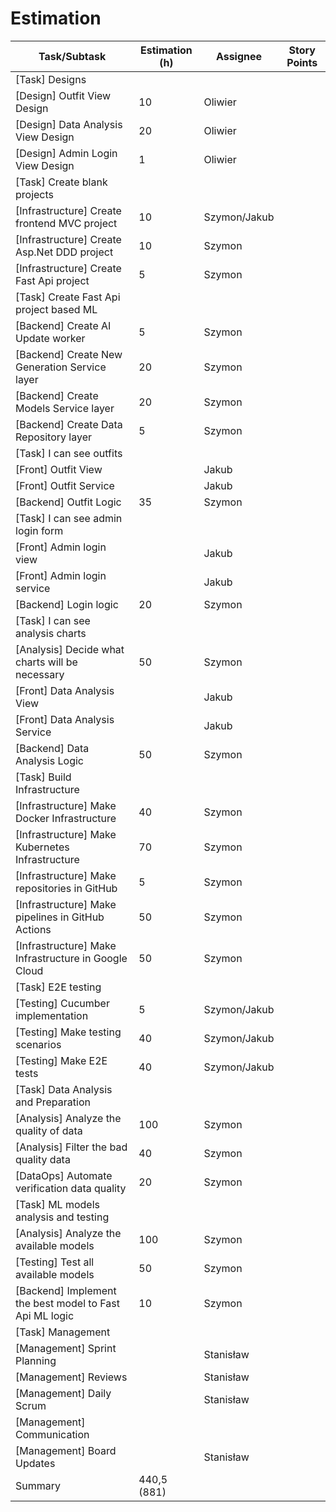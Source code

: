 # Estimation

| Task/Subtask                                            | Estimation (h) | Assignee     | Story Points |
|---------------------------------------------------------|----------------|--------------|--------------|
| [Task] Designs                                          |                |              |              |
| [Design] Outfit View Design                             | 10             | Oliwier      |              |
| [Design] Data Analysis View Design                      | 20             | Oliwier      |              |
| [Design] Admin Login View Design                        | 1              | Oliwier      |              |
| [Task] Create blank projects                            |                |              |              |
| [Infrastructure] Create frontend MVC project            | 10             | Szymon/Jakub |              |
| [Infrastructure] Create Asp.Net DDD project             | 10             | Szymon       |              |
| [Infrastructure] Create Fast Api project                | 5              | Szymon       |              |
| [Task] Create Fast Api project based ML                 |                |              |              |
| [Backend] Create AI Update worker                       | 5              | Szymon       |              |
| [Backend] Create New Generation Service layer           | 20             | Szymon       |              |
| [Backend] Create Models Service layer                   | 20             | Szymon       |              |
| [Backend] Create Data Repository layer                  | 5              | Szymon       |              |
| [Task] I can see outfits                                |                |              |              |
| [Front] Outfit View                                     |                | Jakub        |              |
| [Front] Outfit Service                                  |                | Jakub        |              |
| [Backend] Outfit Logic                                  | 35             | Szymon       |              |
| [Task] I can see admin login form                       |                |              |              |
| [Front] Admin login view                                |                | Jakub        |              |
| [Front] Admin login service                             |                | Jakub        |              |
| [Backend] Login logic                                   | 20             | Szymon       |              |
| [Task] I can see analysis charts                        |                |              |              |
| [Analysis] Decide what charts will be necessary         | 50             | Szymon       |              |
| [Front] Data Analysis View                              |                | Jakub        |              |
| [Front] Data Analysis Service                           |                | Jakub        |              |
| [Backend] Data Analysis Logic                           | 50             | Szymon       |              |
| [Task] Build Infrastructure                             |                |              |              |
| [Infrastructure] Make Docker Infrastructure             | 40             | Szymon       |              |
| [Infrastructure] Make Kubernetes Infrastructure         | 70             | Szymon       |              |
| [Infrastructure] Make repositories in GitHub            | 5              | Szymon       |              |
| [Infrastructure] Make pipelines in GitHub Actions       | 50             | Szymon       |              |
| [Infrastructure] Make Infrastructure in Google Cloud    | 50             | Szymon       |              |
| [Task] E2E testing                                      |                |              |              |
| [Testing] Cucumber implementation                       | 5              | Szymon/Jakub |              |
| [Testing] Make testing scenarios                        | 40             | Szymon/Jakub |              |
| [Testing] Make E2E tests                                | 40             | Szymon/Jakub |              |
| [Task] Data Analysis and Preparation                    |                |              |              |
| [Analysis] Analyze the quality of data                  | 100            | Szymon       |              |
| [Analysis] Filter the bad quality data                  | 40             | Szymon       |              |
| [DataOps] Automate verification data quality            | 20             | Szymon       |              |
| [Task] ML models analysis and testing                   |                |              |              |
| [Analysis] Analyze the available models                 | 100            | Szymon       |              |
| [Testing] Test all available models                     | 50             | Szymon       |              |
| [Backend] Implement the best model to Fast Api ML logic | 10             | Szymon       |              |
| [Task] Management                                       |                |              |              |
| [Management] Sprint Planning                            |                | Stanisław    |              |
| [Management] Reviews                                    |                | Stanisław    |              |
| [Management] Daily Scrum                                |                | Stanisław    |              |
| [Management] Communication                              |                |              |              |
| [Management] Board Updates                              |                | Stanisław    |              |
| Summary                                                 | 440,5 (881)    |              |              |
